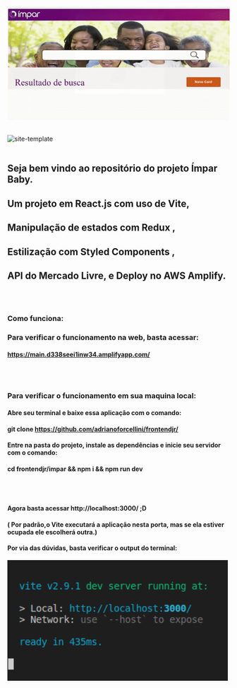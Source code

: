 <img src="impar/src/assets/welcome-gif.gif" alt="site-template" width="800"/><br></br>

<img src="impar/src/assets/gif.gif" alt="site-template" width="800"/><br></br>

## Seja bem vindo ao repositório do projeto Ímpar Baby.
## Um projeto em React.js com uso de Vite, 
## Manipulação de estados com Redux , 
## Estilização com Styled Components , 
## API do Mercado Livre, e  Deploy no AWS Amplify.
<br></br>
### Como funciona:
### Para verificar o funcionamento na web, basta acessar:
#### https://main.d338seei1inw34.amplifyapp.com/

<br></br>
### Para verificar o funcionamento em sua maquina local:
#### Abre seu terminal e baixe essa aplicação com o comando:
#### git clone https://github.com/adrianoforcellini/frontendjr/

#### Entre na pasta do projeto, instale as dependências e inicie seu servidor com o comando:
#### cd frontendjr/impar && npm i && npm run dev 
<br></br>
#### Agora basta acessar http://localhost:3000/ ;D
#### ( Por padrão,o Vite executará a aplicação nesta porta, mas se ela estiver ocupada ele escolherá outra.)
#### Por via das dúvidas, basta verificar o output do terminal:
<img src="impar/src/assets/output.png" alt="output-terminal" width="500"/><br></br>

